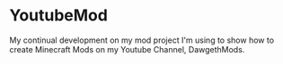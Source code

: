 YoutubeMod
==========

My continual development on my mod project I'm using to show how to create Minecraft Mods on my Youtube Channel, DawgethMods.
